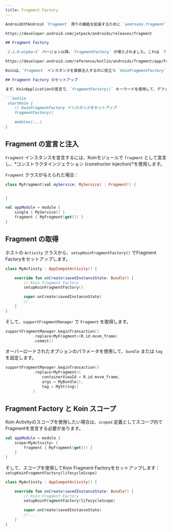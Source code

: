 ```yaml
---
title: Fragment Factory
---
```

```markdown
AndroidXがAndroid `Fragment` 周りの機能を拡張するために `androidx.fragment` パッケージファミリーをリリースしました。

https://developer.android.com/jetpack/androidx/releases/fragment

## Fragment Factory

`2.1.0-alpha-3` バージョン以降、`FragmentFactory` が導入されました。これは `Fragment` クラスのインスタンスを作成することに特化したクラスです。

https://developer.android.com/reference/kotlin/androidx/fragment/app/FragmentFactory

Koinは、`Fragment` インスタンスを直接注入するのに役立つ `KoinFragmentFactory` を提供できます。

## Fragment Factory のセットアップ

まず、KoinApplicationの宣言で、`fragmentFactory()` キーワードを使用して、デフォルトの `KoinFragmentFactory` インスタンスをセットアップします。

```kotlin
 startKoin {
    // KoinFragmentFactory インスタンスをセットアップ
    fragmentFactory()

    modules(...)
}
```

## Fragment の宣言と注入

`Fragment` インスタンスを宣言するには、Koinモジュールで `fragment` として宣言し、*コンストラクタインジェクション (constructor injection)*を使用します。

`Fragment` クラスが与えられた場合：

```kotlin
class MyFragment(val myService: MyService) : Fragment() {


}
```

```kotlin
val appModule = module {
    single { MyService() }
    fragment { MyFragment(get()) }
}
```

## Fragment の取得

ホストの `Activity` クラスから、`setupKoinFragmentFactory()` でFragment Factoryをセットアップします。

```kotlin
class MyActivity : AppCompatActivity() {

    override fun onCreate(savedInstanceState: Bundle?) {
        // Koin Fragment Factory
        setupKoinFragmentFactory()

        super.onCreate(savedInstanceState)
        //...
    }
}
```

そして、`supportFragmentManager` で `Fragment` を取得します。

```kotlin
supportFragmentManager.beginTransaction()
            .replace<MyFragment>(R.id.mvvm_frame)
            .commit()
```

オーバーロードされたオプションのパラメータを使用して、`bundle` または `tag` を設定します。

```kotlin
supportFragmentManager.beginTransaction()
            .replace<MyFragment>(
                containerViewId = R.id.mvvm_frame,
                args = MyBundle(),
                tag = MyString()
            )
```

## Fragment Factory と Koin スコープ

Koin Activityのスコープを使用したい場合は、`scoped` 定義としてスコープ内でFragmentを宣言する必要があります。

```kotlin
val appModule = module {
    scope<MyActivity> {
        fragment { MyFragment(get()) }
    }
}
```

そして、スコープを使用してKoin Fragment Factoryをセットアップします：`setupKoinFragmentFactory(lifecycleScope)`

```kotlin
class MyActivity : AppCompatActivity() {

    override fun onCreate(savedInstanceState: Bundle?) {
        // Koin Fragment Factory
        setupKoinFragmentFactory(lifecycleScope)

        super.onCreate(savedInstanceState)
        //...
    }
}
```
